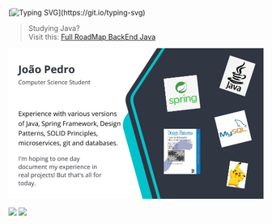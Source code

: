 [![Typing SVG](https://readme-typing-svg.herokuapp.com/?color=5cbcbd&size=35&center=true&vCenter=true&width=1000&lines=Be+Welcome!)](https://git.io/typing-svg)
  
> Studying Java?<br>
> Visit this: [Full RoadMap BackEnd Java](https://github.com/joao-pedro-angelo/Java-BackEnd-RoadMap)
   
![my-profile](/imgs/actualProfile.jpg)


<div>
   <a href="https://instagram.com/joao.pedro.angelo" target="_blank"><img src="https://img.shields.io/badge/-Instagram-%23E4405F?style=for-the-badge&logo=instagram&logoColor=white" target="_blank"></a>
  <a href = "mailto:carneiroangelojoaopedro@gmail.com"><img src="https://img.shields.io/badge/-Gmail-%23333?style=for-the-badge&logo=gmail&logoColor=white" target="_blank">   </a>
</div>



